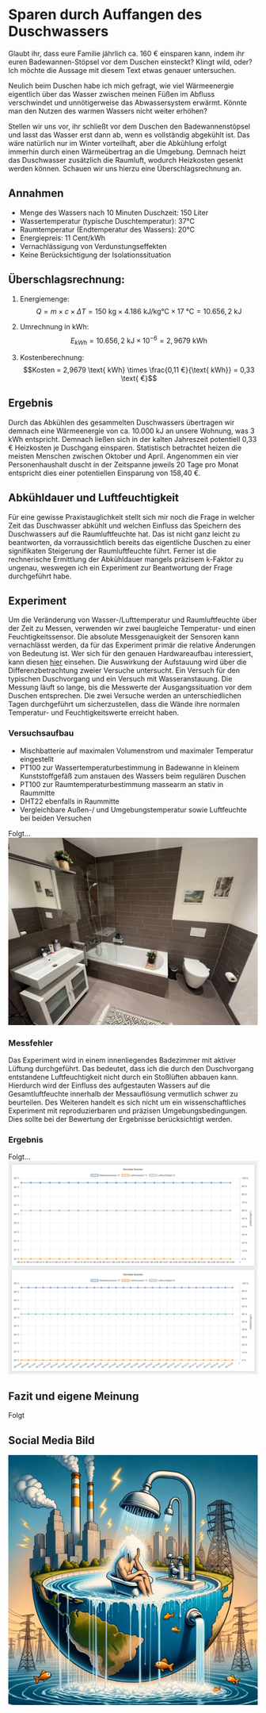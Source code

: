 # Sparen durch Auffangen des Duschwassers

Glaubt ihr, dass eure Familie jährlich ca. 160 € einsparen kann, indem ihr euren Badewannen-Stöpsel vor dem Duschen einsteckt? Klingt wild, oder? Ich möchte die Aussage mit diesem Text etwas genauer untersuchen.

Neulich beim Duschen habe ich mich gefragt, wie viel Wärmeenergie eigentlich über das Wasser zwischen meinen Füßen im Abfluss verschwindet und unnötigerweise das Abwassersystem erwärmt. Könnte man den Nutzen des warmen Wassers nicht weiter erhöhen?

Stellen wir uns vor, ihr schließt vor dem Duschen den Badewannenstöpsel und lasst das Wasser erst dann ab, wenn es vollständig abgekühlt ist. Das wäre natürlich nur im Winter vorteilhaft, aber die Abkühlung erfolgt immerhin durch einen Wärmeübertrag an die Umgebung. Demnach heizt das Duschwasser zusätzlich die Raumluft, wodurch Heizkosten gesenkt werden können. Schauen wir uns hierzu eine Überschlagsrechnung an.

## Annahmen

- Menge des Wassers nach 10 Minuten Duschzeit: 150 Liter
- Wassertemperatur (typische Duschtemperatur): 37°C
- Raumtemperatur (Endtemperatur des Wassers): 20°C
- Energiepreis: 11 Cent/kWh
- Vernachlässigung von Verdunstungseffekten
- Keine Berücksichtigung der Isolationssituation

## Überschlagsrechnung:

1. Energiemenge:
   $$Q = m \times c \times ΔT = 150 \text{ kg} \times 4.186 \text{ kJ/kg°C} \times 17 \text{ °C} = 10.656,2 \text{ kJ}$$

2. Umrechnung in kWh:
   $$E_{kWh} = 10.656,2 \text{ kJ} \times 10^{-6} = 2,9679 \text{ kWh}$$

3. Kostenberechnung:
   $$Kosten = 2,9679 \text{ kWh} \times \frac{0,11 €}{\text{ kWh}} = 0,33 \text{ €}$$

## Ergebnis

Durch das Abkühlen des gesammelten Duschwassers übertragen wir demnach eine Wärmeenergie von ca. 10.000 kJ an unsere Wohnung, was 3 kWh entspricht. Demnach ließen sich in der kalten Jahreszeit potentiell 0,33 € Heizkosten je Duschgang einsparen. Statistisch betrachtet heizen die meisten Menschen zwischen Oktober und April. Angenommen ein vier Personenhaushalt duscht in der Zeitspanne jeweils 20 Tage pro Monat entspricht dies einer potentiellen Einsparung von 158,40 €.

## Abkühldauer und Luftfeuchtigkeit

Für eine gewisse Praxistauglichkeit stellt sich mir noch die Frage in welcher Zeit das Duschwasser abkühlt und welchen Einfluss das Speichern des Duschwassers auf die Raumluftfeuchte hat. Das ist nicht ganz leicht zu beantworten, da vorraussichtlich bereits das eigentliche Duschen zu einer signifikaten Steigerung der Raumluftfeuchte führt. Ferner ist die rechnerische Ermittlung der Abkühldauer mangels präzisem k-Faktor zu ungenau, weswegen ich ein Experiment zur Beantwortung der Frage durchgeführt habe.

## Experiment

Um die Veränderung von Wasser-/Lufttemperatur und Raumluftfeuchte über der Zeit zu Messen, verwenden wir zwei baugleiche Temperatur- und einen Feuchtigkeitssensor. Die absolute Messgenauigkeit der Sensoren kann vernachlässt werden, da für das Experiment primär die relative Änderungen von Bedeutung ist. Wer sich für den genauen Hardwareaufbau interessiert, kann diesen [hier](/HARDWARE.md) einsehen. Die Auswirkung der Aufstauung wird über die Differenzbetrachtung zweier Versuche untersucht. Ein Versuch für den typischen Duschvorgang und ein Versuch mit Wasseranstauung. Die Messung läuft so lange, bis die Messwerte der Ausgangssituation vor dem Duschen entsprechen. Die zwei Versuche werden an unterschiedlichen Tagen durchgeführt um sicherzustellen, dass die Wände ihre normalen Temperatur- und Feuchtigkeitswerte erreicht haben.

### Versuchsaufbau

- Mischbatterie auf maximalen Volumenstrom und maximaler Temperatur eingestellt
- PT100 zur Wassertemperaturbestimmung in Badewanne in kleinem Kunststoffgefäß zum anstauen des Wassers beim regulären Duschen
- PT100 zur Raumtemperaturbestimmung massearm an stativ in Raummitte
- DHT22 ebenfalls in Raummitte
- Vergleichbare Außen-/ und Umgebungstemperatur sowie Luftfeuchte bei beiden Versuchen

Folgt...
![Titel](images/setup.jpg)

### Messfehler

Das Experiment wird in einem innenliegendes Badezimmer mit aktiver Lüftung durchgeführt. Das bedeutet, dass ich die durch den Duschvorgang entstandene Luftfeuchtigkeit nicht durch ein Stoßlüften abbauen kann. Hierdurch wird der Einfluss des aufgestauten Wassers auf die Gesamtluftfeuchte innerhalb der Messauflösung vermutlich schwer zu beurteilen. Des Weiteren handelt es sich nicht um ein wissenschaftliches Experiment mit reproduzierbaren und präzisen Umgebungsbedingungen. Dies sollte bei der Bewertung der Ergebnisse berücksichtigt werden.

### Ergebnis

Folgt...
![Titel](images/data.png)

## Fazit und eigene Meinung

Folgt

## Social Media Bild

![Titel](images/titelbild.webp)
